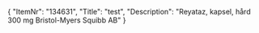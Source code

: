 {
  "ItemNr": "134631",
  "Title": "test",
  "Description": "Reyataz, kapsel, hård 300 mg Bristol-Myers Squibb AB"
}